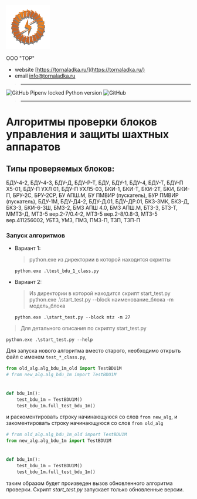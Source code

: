 ![tor_logo_small.svg](tor_logo_small.svg)

ООО "ТОР"

+ website [https://tornaladka.ru/](https://tornaladka.ru/)
+ email [info@tornaladka.ru](mailto:info@tornaladka.ru)

> ---
![GitHub Pipenv locked Python version](https://img.shields.io/github/pipenv/locked/python-version/IrikR/test_stand_py?color=blue)
![GitHub](https://img.shields.io/github/license/irikr/test_stand_py?color=blue)
> ---
# Алгоритмы проверки блоков управления и защиты шахтных аппаратов

## Типы проверяемых блоков:
БДУ-4-2, БДУ-4-3, БДУ-Д, БДУ-Р-Т, БДУ, БДУ-1, БДУ-4, БДУ-Т, БДУ-П Х5-01, БДУ-П УХЛ 01, БДУ-П УХЛ5-03, БКИ-1, БКИ-Т, БКИ-2Т, БКИ, БКИ-П, БРУ-2С, БРУ-2СР, БУ АПШ.М, БУ ПМВИР (пускатель), БУР ПМВИР (пускатель), БДУ-1М, БДУ-Д4-2, БДУ-Д.01, БДУ-ДР.01, БКЗ-ЗМК, БКЗ-Д, БКЗ-З, БКИ-6-3Ш, БМЗ-2, БМЗ АПШ 4.0, БМЗ АПШ.М, БТЗ-3, БТЗ-Т, ММТЗ-Д, МТЗ-5 вер.2-7/0.4-2, МТЗ-5 вер.2-8/0.8-3, МТЗ-5 вер.411256002, УБТЗ, УМЗ, ПМЗ, ПМЗ-П, ТЗП, ТЗП-П

### Запуск алгоритмов
+ Вариант 1:
  > python.exe из директории в которой находится скрипты
  ```commandline
  python.exe .\test_bdu_1_class.py
  ```
+ Вариант 2:
  > Из директории в которой находится скрипт start_test.py 
  > python.exe .\start_test.py --block наименование_блока -m модель_блока
  ```commandline
  python.exe .\start_test.py --block mtz -m 27
  ```
> Для детального описания по скрипту start_test.py 
```commandline
python.exe .\start_test.py --help
```

Для запуска нового алгоритма вместо старого, необходимо открыть файл с именем `test_*_class.py`,
```python
from old_alg.alg_bdu_1m_old import TestBDU1M
# from new_alg.alg_bdu_1m import TestBDU1M


def bdu_1m():
    test_bdu_1m = TestBDU1M()
    test_bdu_1m.full_test_bdu_1m()
```
и раскоментировать строку начинающуюся со слов `from new_alg`, и закоментировать строку начинающуюся со
слов `from old_alg`
```python
# from old_alg.alg_bdu_1m_old import TestBDU1M
from new_alg.alg_bdu_1m import TestBDU1M


def bdu_1m():
    test_bdu_1m = TestBDU1M()
    test_bdu_1m.full_test_bdu_1m()
```
таким образом будет произведен вызов обновленного алгоритма проверки.
Скрипт _start_test.py_ запускает только обновленные версии.